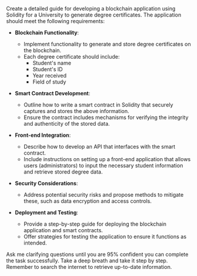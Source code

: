 Create a detailed guide for developing a blockchain application using Solidity for a University to generate degree certificates. The application should meet the following requirements:

- **Blockchain Functionality**:
  - Implement functionality to generate and store degree certificates on the blockchain.
  - Each degree certificate should include:
    - Student's name
    - Student's ID
    - Year received
    - Field of study

- **Smart Contract Development**:
  - Outline how to write a smart contract in Solidity that securely captures and stores the above information.
  - Ensure the contract includes mechanisms for verifying the integrity and authenticity of the stored data.

- **Front-end Integration**:
  - Describe how to develop an API that interfaces with the smart contract.
  - Include instructions on setting up a front-end application that allows users (administrators) to input the necessary student information and retrieve stored degree data.

- **Security Considerations**:
  - Address potential security risks and propose methods to mitigate these, such as data encryption and access controls.

- **Deployment and Testing**:
  - Provide a step-by-step guide for deploying the blockchain application and smart contracts.
  - Offer strategies for testing the application to ensure it functions as intended.

Ask me clarifying questions until you are 95% confident you can complete the task successfully. Take a deep breath and take it step by step. Remember to search the internet to retrieve up-to-date information.